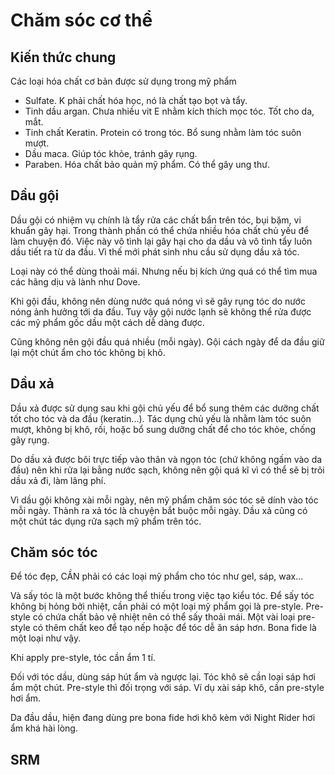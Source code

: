 # Chăm sóc cơ thể

## Kiến thức chung

Các loại hóa chất cơ bản được sử dụng trong mỹ phẩm

- Sulfate. K phải chất hóa học, nó là chất tạo bọt và tẩy.
- Tinh dầu argan. Chưa nhiều vit E nhằm kích thích mọc tóc. Tốt cho da, mắt.
- Tinh chất Keratin. Protein có trong tóc. Bổ sung nhằm làm tóc suôn mượt.
- Dầu maca. Giúp tóc khỏe, tránh gãy rụng.
- Paraben. Hóa chất bảo quản mỹ phẩm. Có thể gây ung thư.

## Dầu gội

Dầu gội có nhiệm vụ chính là tẩy rửa các chất bẩn trên tóc, bụi bặm, vi khuẩn gây hại. Trong thành phần có thể chứa nhiều hóa chất chủ yếu để làm chuyện đó. Việc này vô tình lại gây hại cho da dầu và vô tình tẩy luôn dầu tiết ra từ da đầu. Vì thế mới phát sinh nhu cầu sử dụng dầu xả tóc.

Loại này có thể dùng thoải mái. Nhưng nếu bị kích ứng quá có thể tìm mua các hãng dịu và lành như Dove.

Khi gội đầu, không nên dùng nước quá nóng vì sẽ gây rụng tóc do nước nóng ảnh hưởng tới da đầu. Tuy vậy gội nước lạnh sẽ không thể rửa được các mỹ phẩm gốc dầu một cách dễ dàng được.

Cũng không nên gội đầu quá nhiều (mỗi ngày). Gội cách ngày để da đầu giữ lại một chút ẩm cho tóc không bị khô.

## Dầu xả

Dầu xả được sử dụng sau khi gội chủ yếu để bổ sung thêm các dưỡng chất tốt cho tóc và da đầu (keratin...). Tác dụng chủ yếu là nhằm làm tóc suôn mượt, không bị khô, rối, hoặc bổ sung dưỡng chất để cho tóc khỏe, chống gãy rụng.

Do dầu xả được bôi trực tiếp vào thân và ngọn tóc (chứ không ngấm vào da đầu) nên khi rửa lại bằng nước sạch, không nên gội quá kĩ vì có thể sẽ bị trôi dầu xả đi, làm lãng phí.

Vì dầu gội không xài mỗi ngày, nên mỹ phẩm chăm sóc tóc sẽ dính vào tóc mỗi ngày. Thành ra xả tóc là chuyện bắt buộc mỗi ngày. Dầu xả cũng có một chút tác dụng rửa sạch mỹ phẩm trên tóc.

## Chăm sóc tóc

Để tóc đẹp, CẦN phải có các loại mỹ phẩm cho tóc như gel, sáp, wax...

Và sấy tóc là một bước không thể thiếu trong việc tạo kiểu tóc. Để sấy tóc không bị hỏng bởi nhiệt, cần phải có một loại mỹ phẩm gọi là pre-style. Pre-style có chứa chất bảo vệ nhiệt nên có thể sấy thoải mái. Một vài loại pre-style có thêm chất keo để tạo nếp hoặc để tóc dễ ăn sáp hơn. Bona fide là một loại như vậy.

Khi apply pre-style, tóc cần ẩm 1 tí.

Đối với tóc dầu, dùng sáp hút ẩm và ngược lại. Tóc khô sẽ cần loại sáp hơi ẩm một chút. Pre-style thì đối trọng với sáp. Ví dụ xài sáp khô, cần pre-style hơi ẩm.

Da đầu dầu, hiện đang dùng pre bona fide hơi khô kèm với Night Rider hơi ẩm khá hài lòng.

## SRM
